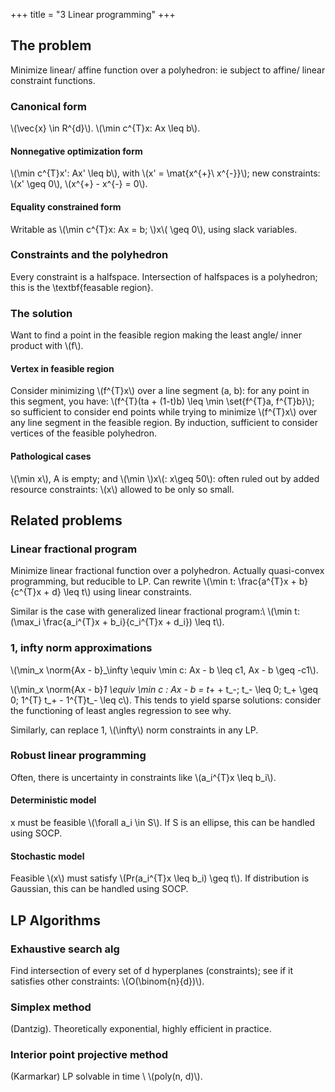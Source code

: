 +++
title = "3 Linear programming"
+++

## The problem
Minimize linear/ affine function over a polyhedron: ie subject to affine/ linear constraint functions.

### Canonical form
\\(\vec{x} \in R^{d}\\). \\(\min c^{T}x: Ax \leq b\\).

#### Nonnegative optimization form
\\(\min c^{T}x': Ax' \leq b\\), with \\(x' = \mat{x^{+}\\ x^{-}}\\); new constraints: \\(x' \geq 0\\), \\(x^{+} - x^{-} = 0\\).

#### Equality constrained form
Writable as \\(\min c^{T}x: Ax = b; \\)x\\( \geq 0\\), using slack variables.

### Constraints and the polyhedron
Every constraint is a halfspace. Intersection of halfspaces is a polyhedron; this is the \textbf{feasable region}.

### The solution
Want to find a point in the feasible region making the least angle/ inner product with \\(f\\).

#### Vertex in feasible region
Consider minimizing \\(f^{T}x\\) over a line segment (a, b): for any point in this segment, you have: \\(f^{T}(ta + (1-t)b) \leq \min \set{f^{T}a, f^{T}b}\\); so sufficient to consider end points while trying to minimize \\(f^{T}x\\) over any line segment in the feasible region. By induction, sufficient to consider vertices of the feasible polyhedron.


#### Pathological cases
\\(\min x\\), A is empty; and \\(\min \\)x\\(: x\geq 50\\): often ruled out by added resource constraints: \\(x\\) allowed to be only so small.

## Related problems
### Linear fractional program
Minimize linear fractional function over a polyhedron. Actually quasi-convex programming, but reducible to LP. Can rewrite \\(\min t: \frac{a^{T}x + b}{c^{T}x + d} \leq t\\) using linear constraints.

Similar is the case with generalized linear fractional program:\\ \\(\min t: (\max_i \frac{a_i^{T}x + b_i}{c_i^{T}x + d_i}) \leq t\\).

### 1, infty norm approximations
\\(\min_x \norm{Ax - b}_\infty \equiv \min c: Ax - b \leq c1, Ax - b \geq -c1\\).

\\(\min_x \norm{Ax - b}_1 \equiv \min c : Ax - b = t_+ + t_-; t_- \leq 0; t_+ \geq 0; 1^{T} t_+ - 1^{T}t_- \leq c\\). This tends to yield sparse solutions: consider the functioning of least angles regression to see why.

Similarly, can replace 1, \\(\infty\\) norm constraints in any LP.

### Robust linear programming
Often, there is uncertainty in constraints like \\(a_i^{T}x \leq b_i\\).

#### Deterministic model
x must be feasible \\(\forall a_i \in S\\). If S is an ellipse, this can be handled using SOCP.

#### Stochastic model
Feasible \\(x\\) must satisfy \\(Pr(a_i^{T}x \leq b_i) \geq t\\). If distribution is Gaussian, this can be handled using SOCP.

## LP Algorithms
### Exhaustive search alg
Find intersection of every set of d hyperplanes (constraints); see if it satisfies other constraints: \\(O(\binom{n}{d})\\).

### Simplex method
(Dantzig). Theoretically exponential, highly efficient in practice.

### Interior point projective method
(Karmarkar) LP solvable in time \\
\\(poly(n, d)\\).

